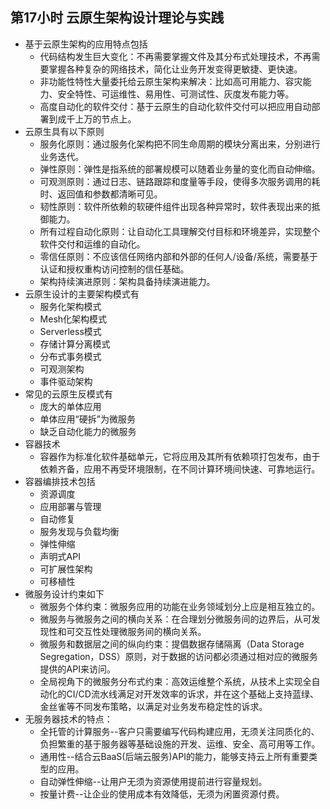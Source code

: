 ## 第17小时 云原生架构设计理论与实践
- 基于云原生架构的应用特点包括
	- 代码结构发生巨大变化：不再需要掌握文件及其分布式处理技术，不再需要掌握各种复杂的网络技术，简化让业务开发变得更敏捷、更快速。
	- 非功能性特性大量委托给云原生架构来解决：比如高可用能力、容灾能力、安全特性、可运维性、易用性、可测试性、灰度发布能力等。
	- 高度自动化的软件交付：基于云原生的自动化软件交付可以把应用自动部署到成千上万的节点上。
- 云原生具有以下原则
	- 服务化原则：通过服务化架构把不同生命周期的模块分离出来，分别进行业务迭代。
	- 弹性原则：弹性是指系统的部署规模可以随着业务量的变化而自动伸缩。
	- 可观测原则：通过日志、链路跟踪和度量等手段，使得多次服务调用的耗时、返回值和参数都清晰可见。
	- 韧性原则：软件所依赖的软硬件组件出现各种异常时，软件表现出来的抵御能力。
	- 所有过程自动化原则：让自动化工具理解交付目标和环境差异，实现整个软件交付和运维的自动化。
	- 零信任原则：不应该信任网络内部和外部的任何人/设备/系统，需要基于认证和授权重构访问控制的信任基础。
	- 架构持续演进原则：架构具备持续演进能力。
- 云原生设计的主要架构模式有
	- 服务化架构模式
	- Mesh化架构模式
	- Serverless模式
	- 存储计算分离模式
	- 分布式事务模式
	- 可观测架构
	- 事件驱动架构
- 常见的云原生反模式有
	- 庞大的单体应用
	- 单体应用“硬拆”为微服务
	- 缺乏自动化能力的微服务
- 容器技术
	- 容器作为标准化软件基础单元，它将应用及其所有依赖项打包发布，由于依赖齐备，应用不再受环境限制，在不同计算环境间快速、可靠地运行。
- 容器编排技术包括
	- 资源调度
	- 应用部署与管理
	- 自动修复
	- 服务发现与负载均衡
	- 弹性伸缩
	- 声明式API
	- 可扩展性架构
	- 可移植性
- 微服务设计约束如下
	- 微服务个体约束：微服务应用的功能在业务领域划分上应是相互独立的。
	- 微服务与微服务之间的横向关系：在合理划分微服务间的边界后，从可发现性和可交互性处理微服务间的横向关系。
	- 微服务和数据层之间的纵向约束：提倡数据存储隔离（Data Storage Segregation，DSS）原则，对于数据的访问都必须通过相对应的微服务提供的API来访问。
	- 全局视角下的微服务分布式约束：高效运维整个系统，从技术上实现全自动化的CI/CD流水线满足对开发效率的诉求，并在这个基础上支持蓝绿、金丝雀等不同发布策略，以满足对业务发布稳定性的诉求。
- 无服务器技术的特点：
	- 全托管的计算服务--客户只需要编写代码构建应用，无须关注同质化的、负担繁重的基于服务器等基础设施的开发、运维、安全、高可用等工作。
	- 通用性--结合云BaaS(后端云服务)API的能力，能够支持云上所有重要类型的应用。
	- 自动弹性伸缩--让用户无须为资源使用提前进行容量规划。
	- 按量计费--让企业的使用成本有效降低，无须为闲置资源付费。